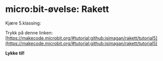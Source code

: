 # micro:bit-øvelse: Rakett

Kjære 5.klassing:

Trykk på denne linken: [https://makecode.microbit.org/#tutorial:github:isimagan/rakett/tutorial5](https://makecode.microbit.org/#tutorial:github:isimagan/rakett/tutorial5)

**Lykke til!**

